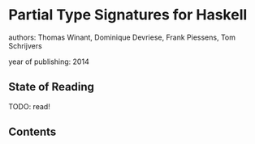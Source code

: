 # Partial Type Signatures for Haskell

authors: Thomas Winant, Dominique Devriese, Frank Piessens, Tom Schrijvers

year of publishing: 2014


## State of Reading
TODO: read!


## Contents
